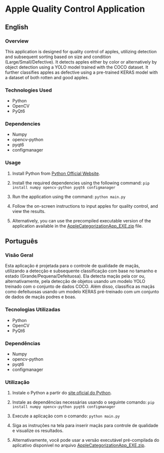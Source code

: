 # Apple Quality Control Application

## English

### Overview
This application is designed for quality control of apples, utilizing detection and subsequent sorting based on size and condition (Large/Small/Defective). It detects apples either by color or alternatively by object detection using a YOLO model trained with the COCO dataset. It further classifies apples as defective using a pre-trained KERAS model with a dataset of both rotten and good apples.

### Technologies Used
- Python
- OpenCV
- PyQt6

### Dependencies
- Numpy
- opencv-python
- pyqt6
- configmanager

### Usage
1. Install Python from [Python Official Website](https://www.python.org/downloads/).

2. Install the required dependencies using the following command:
`pip install numpy opencv-python pyqt6 configmanager`

3. Run the application using the command:
`python main.py`

4. Follow the on-screen instructions to input apples for quality control, and view the results.

5. Alternatively, you can use the precompiled executable version of the application available in the [AppleCategorizationApp_EXE.zip](https://github.com/8JP8/Projeto1_ESAN-UA_2023-2024/releases/download/V1.6/AppleCategorizationApp_EXE.zip) file.

## Português

### Visão Geral
Esta aplicação é projetada para o controle de qualidade de maçãs, utilizando a detecção e subsequente classificação com base no tamanho e estado (Grande/Pequena/Defeituosa). Ela detecta maçãs pela cor ou, alternativamente, pela detecção de objetos usando um modelo YOLO treinado com o conjunto de dados COCO. Além disso, classifica as maçãs como defeituosas usando um modelo KERAS pré-treinado com um conjunto de dados de maçãs podres e boas.

### Tecnologias Utilizadas
- Python
- OpenCV
- PyQt6

### Dependências
- Numpy
- opencv-python
- pyqt6
- configmanager

### Utilização
1. Instale o Python a partir do [site oficial do Python](https://www.python.org/downloads/).

2. Instale as dependências necessárias usando o seguinte comando:
`pip install numpy opencv-python pyqt6 configmanager`

3. Execute a aplicação com o comando:
`python main.py`

4. Siga as instruções na tela para inserir maçãs para controle de qualidade e visualize os resultados.

5. Alternativamente, você pode usar a versão executável pré-compilada do aplicativo disponível no arquivo [AppleCategorizationApp_EXE.zip](https://github.com/8JP8/Projeto1_ESAN-UA_2023-2024/releases/download/V1.6/AppleCategorizationApp_EXE.zip).
